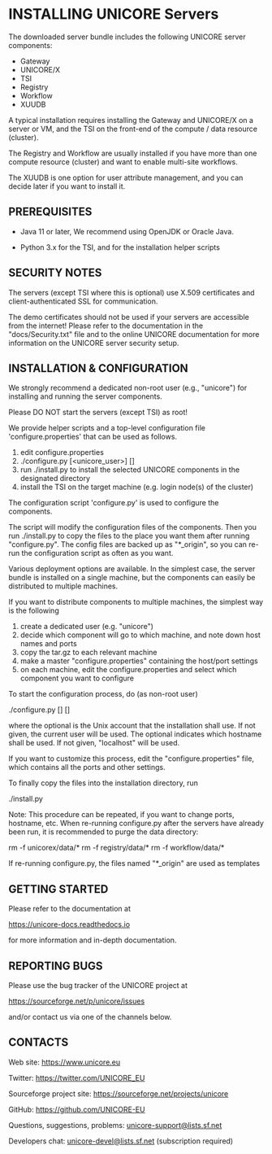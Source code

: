 INSTALLING UNICORE Servers
==========================

The downloaded server bundle includes the following
UNICORE server components:

- Gateway
- UNICORE/X
- TSI
- Registry
- Workflow
- XUUDB

A typical installation requires installing the Gateway and UNICORE/X
on a server or VM, and the TSI on the front-end of the compute / data
resource (cluster).

The Registry and Workflow are usually installed if you have more than
one compute resource (cluster) and want to enable multi-site
workflows.

The XUUDB is one option for user attribute management, and you can
decide later if you want to install it.


PREREQUISITES
-------------

 - Java 11 or later, We recommend using OpenJDK or Oracle Java.

 - Python 3.x for the TSI, and for the installation helper scripts


SECURITY NOTES
--------------

The servers (except TSI where this is optional) use X.509 certificates
and client-authenticated SSL for communication.

The demo certificates should not be used if your servers are
accessible from the internet!  Please refer to the documentation in
the "docs/Security.txt" file and to the online UNICORE documentation
for more information on the UNICORE server security setup.


INSTALLATION & CONFIGURATION
----------------------------

We strongly recommend a dedicated non-root user (e.g., "unicore")
for installing and running the server components.

Please DO NOT start the servers (except TSI) as root!

We provide helper scripts and a top-level configuration file
'configure.properties' that can be used as follows.

1) edit configure.properties
2) ./configure.py [<unicore_user>] [<hostname>]
3) run ./install.py to install the selected UNICORE components in
   the designated directory
4) install the TSI on the target machine (e.g. login node(s) of the cluster)

The configuration script 'configure.py' is used to configure the components.

The script will modify the configuration files of the components. Then
you run ./install.py to copy the files to the place you want them
after running "configure.py". The config files are backed up as
"*_origin", so you can re-run the configuration script as often as you want.

Various deployment options are available. In the simplest case, the
server bundle is installed on a single machine, but the components can
easily be distributed to multiple machines.

If you want to distribute components to multiple machines, the
simplest way is the following

1) create a dedicated user (e.g. "unicore")
2) decide which component will go to which machine, and note down host names 
and ports
3) copy the tar.gz to each relevant machine
4) make a master "configure.properties" containing the host/port settings
5) on each machine, edit the configure.properties and select
which component you want to configure

To start the configuration process, do (as non-root user)

  ./configure.py [<login>] [<hostname>]

where the optional <login> is the Unix account that the installation
shall use. If not given, the current user will be used. The optional
<hostname> indicates which hostname shall be used. If not given,
"localhost" will be used.

If you want to customize this process, edit the "configure.properties"
file, which contains all the ports and other settings.

To finally copy the files into the installation directory, run 

  ./install.py


Note: This procedure can be repeated, if you want to change ports,
hostname, etc.  When re-running configure.py after the servers have
already been run, it is recommended to purge the data directory:

  rm -f unicorex/data/* 
  rm -f registry/data/* 
  rm -f workflow/data/*

If re-running configure.py, the files named "*_origin" are used as templates


GETTING STARTED
---------------

Please refer to the documentation at

  https://unicore-docs.readthedocs.io

for more information and in-depth documentation.


REPORTING BUGS
--------------

Please use the bug tracker of the UNICORE project at 

https://sourceforge.net/p/unicore/issues

and/or contact us via one of the channels below.



CONTACTS
--------

Web site: https://www.unicore.eu

Twitter: https://twitter.com/UNICORE_EU

Sourceforge project site: https://sourceforge.net/projects/unicore

GitHub: https://github.com/UNICORE-EU

Questions, suggestions, problems: unicore-support@lists.sf.net

Developers chat: unicore-devel@lists.sf.net (subscription required)
